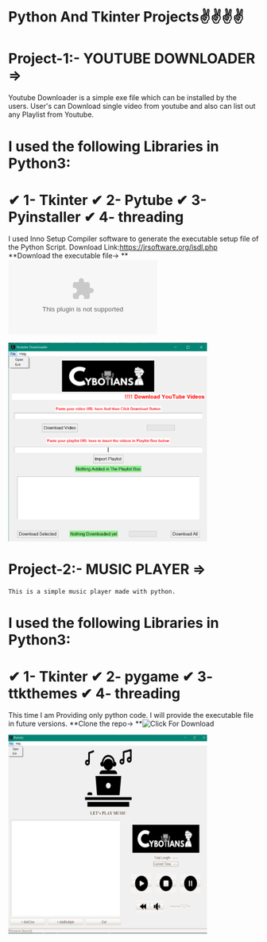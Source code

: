 # Python And Tkinter Projects✌✌✌✌

# Project-1:- YOUTUBE DOWNLOADER =>
Youtube Downloader is a simple exe file which can be installed by the users. User's can Download single video from youtube and also can list out any Playlist from Youtube.
	
   # I used the following Libraries in Python3:
   
   #   	✔ 1- Tkinter ✔ 2- Pytube ✔ 3- Pyinstaller ✔ 4- threading

   I used Inno Setup Compiler software to generate the executable setup file of the Python Script. Download Link:https://jrsoftware.org/isdl.php
   **Download the executable file-> **![Click For Download](https://github.com/joydipdutta001/Python_Tkinter_Projects/blob/master/P1-YouTube%20Videos%20Downloader/youtubeDownloaderPython/ytbDwnldrCybotians.exe)
   
   <img align='middle' src="https://github.com/joydipdutta001/Python_Tkinter_Projects/blob/master/screenshots/YoutubeVideoDownloader.png" width='400' height='400'>
  
   


# Project-2:- MUSIC PLAYER =>
	This is a simple music player made with python.
	
  # I used the following Libraries in Python3:
   
   # 	✔ 1- Tkinter ✔ 2- pygame ✔ 3- ttkthemes ✔ 4- threading

   This time I am Providing only python code. I will provide the executable file in future versions.
   **Clone the repo-> **![Click For Download](https://github.com/joydipdutta001/Python_Tkinter_Projects/tree/master/P2-MusicPlayer/version1)

   <img align='middle' src="https://github.com/joydipdutta001/Python_Tkinter_Projects/blob/master/screenshots/Musically.png" width='400' height='400'>
